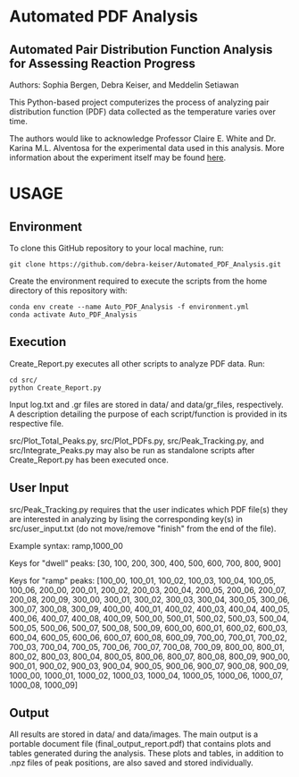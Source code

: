 # Automated PDF Analysis
## Automated Pair Distribution Function Analysis for Assessing Reaction Progress

Authors: Sophia Bergen, Debra Keiser, and Meddelin Setiawan

This Python-based project computerizes the process of analyzing pair distribution function (PDF) data collected as the temperature varies over time.

The authors would like to acknowledge Professor Claire E. White and Dr. Karina M.L. Alventosa for the experimental data used in this analysis. More information about the experiment itself may be found [here](https://dataspace.princeton.edu/handle/88435/dsp01mg74qq26k).

# USAGE
## Environment
To clone this GitHub repository to your local machine, run:
```
git clone https://github.com/debra-keiser/Automated_PDF_Analysis.git
```
Create the environment required to execute the scripts from the home directory of this repository with:
```
conda env create --name Auto_PDF_Analysis -f environment.yml
conda activate Auto_PDF_Analysis
```
## Execution
Create_Report.py executes all other scripts to analyze PDF data. Run:
```
cd src/
python Create_Report.py
```
Input log.txt and .gr files are stored in data/ and data/gr_files, respectively. A description detailing the purpose of each script/function is provided in its respective file.

src/Plot_Total_Peaks.py, src/Plot_PDFs.py, src/Peak_Tracking.py, and src/Integrate_Peaks.py may also be run as standalone scripts after Create_Report.py has been executed once.

## User Input
src/Peak_Tracking.py requires that the user indicates which PDF file(s) they are interested in analyzing by lising the corresponding key(s) in src/user_input.txt (do not move/remove "finish" from the end of the file).

Example syntax:
ramp,1000_00

Keys for "dwell" peaks:
[30, 100, 200, 300, 400, 500, 600, 700, 800, 900]

Keys for "ramp" peaks:
[100_00, 100_01, 100_02, 100_03, 100_04, 100_05, 100_06,
200_00, 200_01, 200_02, 200_03, 200_04, 200_05, 200_06, 200_07, 200_08, 200_09,
300_00, 300_01, 300_02, 300_03, 300_04, 300_05, 300_06, 300_07, 300_08, 300_09,
400_00, 400_01, 400_02, 400_03, 400_04, 400_05, 400_06, 400_07, 400_08, 400_09,
500_00, 500_01, 500_02, 500_03, 500_04, 500_05, 500_06, 500_07, 500_08, 500_09,
600_00, 600_01, 600_02, 600_03, 600_04, 600_05, 600_06, 600_07, 600_08, 600_09,
700_00, 700_01, 700_02, 700_03, 700_04, 700_05, 700_06, 700_07, 700_08, 700_09,
800_00, 800_01, 800_02, 800_03, 800_04, 800_05, 800_06, 800_07, 800_08, 800_09,
900_00, 900_01, 900_02, 900_03, 900_04, 900_05, 900_06, 900_07, 900_08, 900_09,
1000_00, 1000_01, 1000_02, 1000_03, 1000_04, 1000_05, 1000_06, 1000_07, 1000_08, 1000_09]

## Output
All results are stored in data/ and data/images. The main output is a portable document file (final_output_report.pdf) that contains plots and tables generated during the analysis. These plots and tables, in addition to .npz files of peak positions, are also saved and stored individually.
